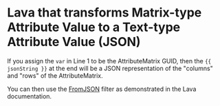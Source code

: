 # Lava that transforms Matrix-type Attribute Value to a Text-type Attribute Value (JSON)

If you assign the `var` in Line 1 to be the AttributeMatrix GUID, then the `{{ jsonString }}` at the end will be a JSON representation of the "columns" and "rows" of the AttributeMatrix.

You can then use the [FromJSON](https://community.rockrms.com/lava/filters/other-filters#fromjson) filter as demonstrated in the Lava documentation.